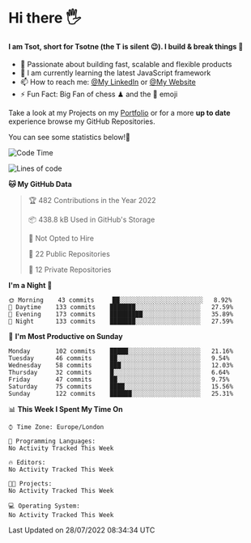 # Hi there :raised_hand_with_fingers_splayed:
#### I am Tsot, short for Tsotne (the T is silent :wink:). I build & break things :space_invader:
- :telescope: Passionate about building fast, scalable and flexible products
- :seedling: I am currently learning the latest JavaScript framework 
- :mailbox: How to reach me: [@My LinkedIn](https://www.linkedin.com/in/tsotne-gvadzabia/) or [@My Website](https://tsotne.co.uk/contact)
- :zap: Fun Fact: Big Fan of chess ♟ and the 👾 emoji

Take a look at my Projects on my [Portfolio](https://tsotne.co.uk/) or for a more **up to date** experience browse my GitHub Repositories.

You can see some statistics below!:space_invader:
<!--START_SECTION:waka-->
![Code Time](http://img.shields.io/badge/Code%20Time-761%20hrs%202%20mins-blue)

![Lines of code](https://img.shields.io/badge/From%20Hello%20World%20I%27ve%20Written-626%20Thousand%20lines%20of%20code-blue)

**🐱 My GitHub Data** 

> 🏆 482 Contributions in the Year 2022
 > 
> 📦 438.8 kB Used in GitHub's Storage 
 > 
> 🚫 Not Opted to Hire
 > 
> 📜 22 Public Repositories 
 > 
> 🔑 12 Private Repositories  
 > 
**I'm a Night 🦉** 

```text
🌞 Morning    43 commits     ██░░░░░░░░░░░░░░░░░░░░░░░   8.92% 
🌆 Daytime    133 commits    ███████░░░░░░░░░░░░░░░░░░   27.59% 
🌃 Evening    173 commits    █████████░░░░░░░░░░░░░░░░   35.89% 
🌙 Night      133 commits    ███████░░░░░░░░░░░░░░░░░░   27.59%

```
📅 **I'm Most Productive on Sunday** 

```text
Monday       102 commits    █████░░░░░░░░░░░░░░░░░░░░   21.16% 
Tuesday      46 commits     ██░░░░░░░░░░░░░░░░░░░░░░░   9.54% 
Wednesday    58 commits     ███░░░░░░░░░░░░░░░░░░░░░░   12.03% 
Thursday     32 commits     █░░░░░░░░░░░░░░░░░░░░░░░░   6.64% 
Friday       47 commits     ██░░░░░░░░░░░░░░░░░░░░░░░   9.75% 
Saturday     75 commits     ████░░░░░░░░░░░░░░░░░░░░░   15.56% 
Sunday       122 commits    ██████░░░░░░░░░░░░░░░░░░░   25.31%

```


📊 **This Week I Spent My Time On** 

```text
⌚︎ Time Zone: Europe/London

💬 Programming Languages: 
No Activity Tracked This Week

🔥 Editors: 
No Activity Tracked This Week

🐱‍💻 Projects: 
No Activity Tracked This Week

💻 Operating System: 
No Activity Tracked This Week

```


 Last Updated on 28/07/2022 08:34:34 UTC
<!--END_SECTION:waka-->
